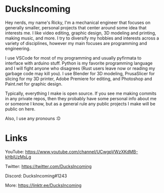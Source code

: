 # DucksIncoming

Hey nerds, my name's Ricky, I'm a mechanical engineer that focuses on generally smaller, personal projects that center around some idea that interests me. I like video editing, graphic design, 3D modeling and printing, making music, and more. I try to diversify my hobbies and interests across a variety of disciplines, however my main focuses are programming and engineering.

I use VSCode for most of my programming and usually pyfirmata to interface with arduino stuff. Python is my favorite programming language and I will fight anyone who disagrees (Rust users leave now or reading my garbage code may kill you). I use Blender for 3D modeling, PrusaSlicer for slicing for my 3D printer, Adobe Premiere for editing, and Photoshop and Paint.net for graphic design. 

Typically, everything I make is open source. If you see me making commits in any private repos, then they probably have some personal info about me or someone I know, but as a general rule any public projects I make will be public on here.

Also, I use any pronouns :D

# Links 
YouTube: https://www.youtube.com/channel/UCwgpVWzXKdMB-kHblUzMsLg

Twitter: https://twitter.com/DucksIncoming

Discord: DucksIncoming#1243

More: https://linktr.ee/DucksIncoming
